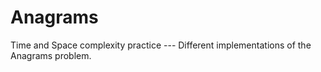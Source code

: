 # Anagrams 

Time and Space complexity practice --- Different implementations of the Anagrams problem.